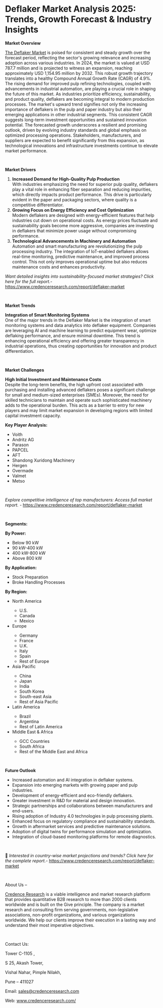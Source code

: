 # Deflaker Market Analysis 2025: Trends, Growth Forecast & Industry Insights


<p><strong>Market Overview</strong></p>
<p><a href="https://www.credenceresearch.com/report/deflaker-market">The Deflaker Market</a> is poised for consistent and steady growth over the forecast period, reflecting the sector's growing relevance and increasing adoption across various industries. In 2024, the market is valued at USD 787.7 million and is projected to witness an expansion, reaching approximately USD 1,154.95 million by 2032. This robust growth trajectory translates into a healthy Compound Annual Growth Rate (CAGR) of 4.9%. The rising demand for improved pulp refining technologies, coupled with advancements in industrial automation, are playing a crucial role in shaping the future of this market. As industries prioritize efficiency, sustainability, and product quality, deflakers are becoming integral to modern production processes. The market's upward trend signifies not only the increasing importance of deflakers in the pulp and paper industry but also their emerging applications in other industrial segments. This consistent CAGR suggests long-term investment opportunities and sustained innovation potential. The forecasted growth underscores a resilient and promising outlook, driven by evolving industry standards and global emphasis on optimized processing operations. Stakeholders, manufacturers, and suppliers are expected to benefit significantly from this expansion, as technological innovations and infrastructure investments continue to elevate market performance.</p>
<p><strong>&nbsp;</strong></p>
<p><strong>Market Drivers</strong></p>
<ol>
<li><strong> Increased Demand for High-Quality Pulp Production</strong><br /> With industries emphasizing the need for superior pulp quality, deflakers play a vital role in enhancing fiber separation and reducing impurities, which directly impacts product performance. This drive is particularly evident in the paper and packaging sectors, where quality is a competitive differentiator.</li>
<li><strong> Growing Focus on Energy Efficiency and Cost Optimization</strong><br /> Modern deflakers are designed with energy-efficient features that help industries cut down on operational costs. As energy prices fluctuate and sustainability goals become more aggressive, companies are investing in deflakers that minimize power usage without compromising performance.</li>
<li><strong> Technological Advancements in Machinery and Automation</strong><br /> Automation and smart manufacturing are revolutionizing the pulp processing industry. The integration of IoT-enabled deflakers allows real-time monitoring, predictive maintenance, and improved process control. This not only improves operational uptime but also reduces maintenance costs and enhances productivity.</li>
</ol>
<p><em>Want detailed insights into sustainability-focused market strategies? Click here for the full report.- </em><a href="https://www.credenceresearch.com/report/deflaker-market">https://www.credenceresearch.com/report/deflaker-market</a></p>
<p>&nbsp;</p>
<p><strong>Market Trends</strong></p>
<p><strong>Integration of Smart Monitoring Systems</strong><br /> One of the major trends in the Deflaker Market is the integration of smart monitoring systems and data analytics into deflaker equipment. Companies are leveraging AI and machine learning to predict equipment wear, optimize deflaking performance, and ensure minimal downtime. This trend is enhancing operational efficiency and offering greater transparency in industrial operations, thus creating opportunities for innovation and product differentiation.</p>
<p>&nbsp;</p>
<p><strong>Market Challenges</strong></p>
<p><strong>High Initial Investment and Maintenance Costs</strong><br data-start="3216" data-end="3219" /> Despite the long-term benefits, the high upfront cost associated with purchasing and installing advanced deflakers poses a significant challenge for small and medium-sized enterprises (SMEs). Moreover, the need for skilled technicians to maintain and operate such sophisticated machinery adds to the operational burden. This acts as a barrier to entry for new players and may limit market expansion in developing regions with limited capital investment capacity.</p>
<p><strong>Key Player Analysis:</strong></p>
<ul>
<li>Voith</li>
<li>Andritz AG</li>
<li>Parason</li>
<li>PAPCEL</li>
<li>AFT</li>
<li>Shandong Xuridong Machinery</li>
<li>Hergen</li>
<li>Overmade</li>
<li>Valmet</li>
<li>Metso</li>
</ul>
<p>&nbsp;</p>
<p><em>Explore competitive intelligence of top manufacturers: Access full market report. - </em><a href="https://www.credenceresearch.com/report/deflaker-market">https://www.credenceresearch.com/report/deflaker-market</a></p>
<p>&nbsp;</p>
<p><strong>Segments:</strong></p>
<p><strong>By Power:</strong></p>
<ul>
<li>Below 90 kW</li>
<li>90 kW-400 kW</li>
<li>400 kW-800 kW</li>
<li>Above 800 kW</li>
</ul>
<p><strong>By Application:</strong></p>
<ul>
<li>Stock Preparation</li>
<li>Broke Handling Processes</li>
</ul>
<p><strong>By Region:</strong></p>
<ul>
<li>North America</li>
<ul>
<li>U.S.</li>
<li>Canada</li>
<li>Mexico</li>
</ul>
<li>Europe</li>
<ul>
<li>Germany</li>
<li>France</li>
<li>U.K.</li>
<li>Italy</li>
<li>Spain</li>
<li>Rest of Europe</li>
</ul>
<li>Asia Pacific</li>
<ul>
<li>China</li>
<li>Japan</li>
<li>India</li>
<li>South Korea</li>
<li>South-east Asia</li>
<li>Rest of Asia Pacific</li>
</ul>
<li>Latin America</li>
<ul>
<li>Brazil</li>
<li>Argentina</li>
<li>Rest of Latin America</li>
</ul>
<li>Middle East &amp; Africa</li>
<ul>
<li>GCC Countries</li>
<li>South Africa</li>
<li>Rest of the Middle East and Africa</li>
</ul>
</ul>
<p>&nbsp;</p>
<p><strong>Future Outlook </strong></p>
<ul>
<li>Increased automation and AI integration in deflaker systems.</li>
<li>Expansion into emerging markets with growing paper and pulp industries.</li>
<li>Development of energy-efficient and eco-friendly deflakers.</li>
<li>Greater investment in R&amp;D for material and design innovation.</li>
<li>Strategic partnerships and collaborations between manufacturers and end-users.</li>
<li>Rising adoption of Industry 4.0 technologies in pulp processing plants.</li>
<li>Enhanced focus on regulatory compliance and sustainability standards.</li>
<li>Growth in aftermarket services and predictive maintenance solutions.</li>
<li>Adoption of digital twins for performance simulation and optimization.</li>
<li>Integration of cloud-based monitoring platforms for remote diagnostics.</li>
</ul>
<p><strong>&nbsp;</strong></p>
<p>📌 <em>Interested in country-wise market projections and trends? Click here for the complete report.- </em><a href="https://www.credenceresearch.com/report/deflaker-market">https://www.credenceresearch.com/report/deflaker-market</a></p>
<p>&nbsp;</p>
<p>About Us &ndash;</p>
<p><a href="https://www.credenceresearch.com/">Credence Research</a> is a viable intelligence and market research platform that provides quantitative B2B research to more than 2000 clients worldwide and is built on the Give principle. The company is a market research and consulting firm serving governments, non-legislative associations, non-profit organizations, and various organizations worldwide. We help our clients improve their execution in a lasting way and understand their most imperative objectives.</p>
<p>&nbsp;</p>
<p>Contact Us:</p>
<p>Tower C-1105 ,</p>
<p>S 25, Akash Tower,</p>
<p>Vishal Nahar, Pimple Nilakh,</p>
<p>Pune &ndash; 411027</p>
<p>Email: <a href="mailto:sales@credenceresearch.com">sales@credenceresearch.com</a></p>
<p>Web: <a href="http://www.credenceresearch.com/">www.credenceresearch.com/</a></p>
